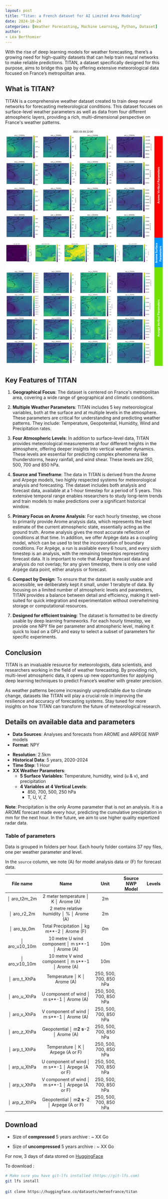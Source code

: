 ```yaml
---
layout: post
title: "Titan: a French dataset for AI Limited Area Modeling"
date: 2024-10-24
categories: [Weather Forecasting, Machine Learning, Python, Dataset]
author:
- Léa Berthomier
---
```



With the rise of deep learning models for weather forecasting, there’s a growing need for high-quality datasets that can help train neural networks to make reliable predictions. TITAN, a dataset specifically designed for this purpose, aims to bridge this gap by offering extensive meteorological data focused on France’s metropolitan area.

## What is TITAN?

TITAN is a comprehensive weather dataset created to train deep neural networks for forecasting meteorological conditions. This dataset focuses on surface-level weather parameters as well as data from four different atmospheric layers, providing a rich, multi-dimensional perspective on France's weather patterns.

![Titan parameters](../imgs/titan_params.png)

## Key Features of TITAN

1. **Geographical Focus**: The dataset is centered on France's metropolitan area, covering a wide range of geographical and climatic conditions.

2. **Multiple Weather Parameters**: TITAN includes 5 key meteorological variables, both at the surface and at multiple levels in the atmosphere. These parameters are critical for understanding and predicting weather patterns. They include: Temperature, Geopotential, Humidity, Wind and Precipitation rates.

3. **Four Atmospheric Levels**: In addition to surface-level data, TITAN provides meteorological measurements at four different heights in the atmosphere, offering deeper insights into vertical weather dynamics. These levels are essential for predicting complex phenomena like thunderstorms, heavy rainfall, and wind shear. These levels are 250, 500, 700 and 850 hPa.

4. **Source and Timeframe**: The data in TITAN is derived from the Arome and Arpege models, two highly respected systems for meteorological analysis and forecasting. The dataset includes both analysis and forecast data, available at a 1-hour timestep for a period of 5 years. This extensive temporal range enables researchers to study long-term trends and train models to make predictions over a significant historical window.

5. **Primary Focus on Arome Analysis**: For each hourly timestep, we chose to primarily provide Arome analysis data, which represents the best estimate of the current atmospheric state, essentially acting as the ground truth. Arome analysis gives the most accurate reflection of conditions at that time. In addition, we offer Arpège data as a coupling model, which can be used to test the incorporation of boundary conditions. For Arpège, a run is available every 6 hours, and every sixth timestep is an analysis, with the remaining timesteps representing forecast data. It is important to note that Arpège forecast data and analysis do not overlap; for any given timestep, there is only one valid Arpège data point, either analysis or forecast.

6. **Compact by Design**: To ensure that the dataset is easily usable and accessible, we deliberately kept it small, under 1 terabyte of data. By focusing on a limited number of atmospheric levels and parameters, TITAN provides a balance between detail and efficiency, making it well-suited for quick integration and experimentation without overwhelming storage or computational resources.

7. **Designed for efficient training**: The dataset is formatted to be directly usable by deep learning frameworks. For each hourly timestep, we provide one NPY file per parameter and atmospheric level, making it quick to load on a GPU and easy to select a subset of parameters for specific experiments.


## Conclusion

TITAN is an invaluable resource for meteorologists, data scientists, and researchers working in the field of weather forecasting. By providing rich, multi-level atmospheric data, it opens up new opportunities for applying deep learning techniques to predict France’s weather with greater precision.

As weather patterns become increasingly unpredictable due to climate change, datasets like TITAN will play a crucial role in improving the resilience and accuracy of forecasting systems. Stay tuned for more insights on how TITAN can transform the future of meteorological research.


## Details on available data and parameters

* **Data Sources**: Analyses and forecasts from AROME and ARPEGE NWP models
* **Format**: NPY
- **Resolution**: 2.5km
- **Historical Data**: 5 years, 2020-2024
- **Time Step**: 1 Hour
- **XX Weather Parameters**:
  - **5 Surface Variables**: Temperature, humidity, wind (u & v), and precipitation
  - **4 Variables at 4 Vertical Levels**:
    - 850, 700, 500, 250 hPa
    - T, U, V, Z

**Note**: Precipitation is the only Arome parameter that is not an analysis. It is a AROME forecast made every hour, predicting the cumulative precipitation in mm for the next hour. In the future, we aim to use higher quality expertized radar data.


### Table of parameters

Data is grouped in folders per hour. Each hourly folder contains 37 npy files, one per weather parameter and level.

In the `source` column, we note (A) for model analysis data or (F) for forecast data.


| File name   | Name                      | Unit       | Source NWP Model | Levels |
| :---:       | :---:                     | :---:      | :---:            | :---:  |
│ aro_t2m_2m  | 2 meter temperature       │ K          │ Arome (A)        | 2m       |
│ aro_r2_2m   | 2 metre relative humidity │ %          │ Arome (A)        | 2m       |
│ aro_tp_0m   | Total Precipitation       │ kg m**-2   │ Arome (F)        | 0m       |
│ aro_u10_10m | 10 metre U wind component │ m s**-1    │ Arome (A)        | 10m       |
│ aro_v10_10m | 10 metre V wind component │ m s**-1    │ Arome (A)        | 10m       |
│ aro_t_XhPa  | Temperature               │ K          │ Arome (A)        | 250, 500, 700, 850 hPa |
│ aro_u_XhPa  | U component of wind       │ m s**-1    │ Arome (A)        | 250, 500, 700, 850 hPa |
│ aro_v_XhPa  | V component of wind       │ m s**-1    │ Arome (A)        | 250, 500, 700, 850 hPa |
│ aro_z_XhPa  | Geopotential              │ m**2 s**-2 │ Arome (A)        | 250, 500, 700, 850 hPa |
│ arp_t_XhPa  | Temperature               │ K          │ Arpege (A or F)  | 250, 500, 700, 850 hPa |
│ arp_u_XhPa  | U component of wind       │ m s**-1    │ Arpege (A or F)  | 250, 500, 700, 850 hPa |
│ arp_v_XhPa  | V component of wind       │ m s**-1    │ Arpege (A or F)  | 250, 500, 700, 850 hPa |
│ arp_z_XhPa  | Geopotential              │ m**2 s**-2 │ Arpege (A or F)  | 250, 500, 700, 850 hPa |


## Download

* Size of **compressed** 5 years archive : ~ XX Go

* Size of **uncompressed** 5 years archive : ~ XX Go

For now, 3 days of data stored on [HuggingFace](https://huggingface.co/datasets/meteofrance/titan)

To download :

```bash
# Make sure you have git-lfs installed (https://git-lfs.com)
git lfs install

git clone https://huggingface.co/datasets/meteofrance/titan
```
